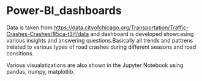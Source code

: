 # Power-BI_dashboards

Data is taken from https://data.cityofchicago.org/Transportation/Traffic-Crashes-Crashes/85ca-t3if/data and dashboard is developed showcasing various insights and answering questions.Basically all trends and pattrens trelated to various types of road crashes during different seasons and road consitions.


Various visualatizations are also shown in the Jupyter Notebook using pandas, numpy, matplotlib.
